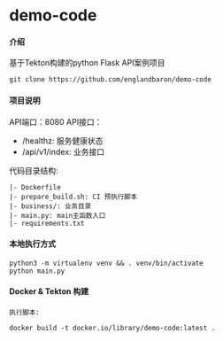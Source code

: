 # demo-code

#### 介绍
基于Tekton构建的python Flask API案例项目

```
git clone https://github.com/englandbaron/demo-code
```

#### 项目说明

API端口：8080
API接口：
 - /healthz: 服务健康状态
 - /api/v1/index: 业务接口

代码目录结构:

```
|- Dockerfile
|- prepare_build.sh: CI 预执行脚本
|- business/: 业务目录
|- main.py: main主函数入口
|- requirements.txt
```
#### 本地执行方式

```
python3 -m virtualenv venv && . venv/bin/activate
python main.py
```

#### Docker & Tekton 构建

```
执行脚本:

docker build -t docker.io/library/demo-code:latest .
```